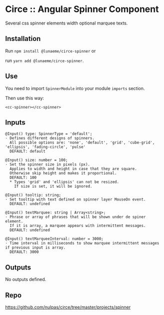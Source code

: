# Circe :: Angular Spinner Component

Several css spinner elements width optional marquee texts.

## Installation

Run `npm install @lunaeme/circe-spinner` or

run `yarn add @lunaeme/circe-spinner`.

## Use

You need to import `SpinnerModule` into your module `imports` section.

Then use this way:

```
<cc-spinner></cc-spinner>
```

## Inputs

```
@Input() type: SpinnerType = 'default';
· Defines different designs of spinners.
  All possible options are: 'none', 'default', 'grid', 'cube-grid', 'ellipsis', 'fading-circle', 'pulse'
  DEFAULT: default

@Input() size: number = 100;
· Set the spinner size in pixels (px).
  Applies to width and height in case that they are square.
  Otherwise skip height and makes it proportional.
  DEFAULT: 100
  * Types 'grid' and 'ellipsis' can not be resized.
    If size is set, it will be ignored.

@Input() tooltip: string;
· Set tooltip with text defined on spinner layer MouseOn event.
  DEFAULT: undefined

@Input() textMarquee: string | Array<string>;
· Phrase or array of phrases that will be shown under de spiner element.
  If it is array, a marquee appears with intermittent messages.
  DEFAULT: undefined

@Input() textMarqueeInterval: number = 3000;
· Time interval in milliseconds to show marquee intermittent messages if previous input is array.
  DEFAULT: 3000
```

## Outputs

No outputs defined.

## Repo

<https://github.com/nulpas/circe/tree/master/projects/spinner>
